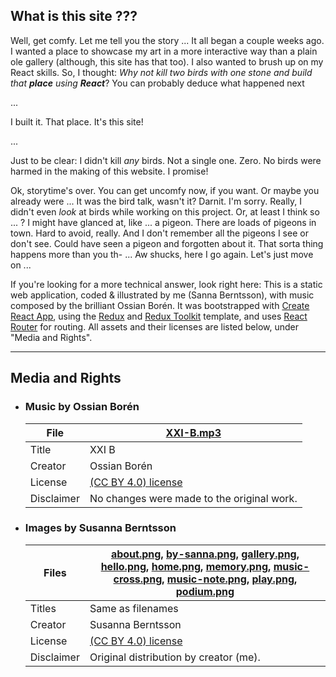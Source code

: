 ## What is this site ???

Well, get comfy. Let me tell you the story ... It all began a couple weeks ago. I wanted a place to showcase my art in a more interactive way than a plain ole gallery (although, this site has that too). I also wanted to brush up on my React skills. So, I thought: *Why not kill two birds with one stone and build that **place** using **React***? You can probably deduce what happened next

...

I built it. That place. It's this site!

 ... 
 
Just to be clear: I didn't kill *any* birds. Not a single one. Zero. No birds were harmed in the making of this website. I promise!

Ok, storytime's over. You can get uncomfy now, if you want. Or maybe you already were ... It was the bird talk, wasn't it? Darnit. I'm sorry. Really, I didn't even *look* at birds while working on this project. Or, at least I think so ... ? I might have glanced at, like ... a pigeon. There are loads of pigeons in town. Hard to avoid, really. And I don't remember all the pigeons I see or don't see. Could have seen a pigeon and forgotten about it. That sorta thing happens more than you th- ... Aw shucks, here I go again. Let's just move on ...

If you're looking for a more technical answer, look right here: This is a static web application, coded & illustrated by me (Sanna Berntsson), with music composed by the brilliant Ossian Borén. It was bootstrapped with [Create React App](https://github.com/facebook/create-react-app), using the [Redux](https://redux.js.org/) and [Redux Toolkit](https://redux-toolkit.js.org/) template, and uses [React Router](https://reactrouter.com/en/main) for routing. All assets and their licenses are listed below, under "Media and Rights".

---

###

## Media and Rights
- ### Music by Ossian Borén
  | File | [XXI-B.mp3](https://github.com/s-berntsson/memory-game-assets/blob/main/XXI-B.mp3) |
  | ----------- | ----------- |
  | Title | XXI B |
  | Creator | Ossian Borén | 
  | License | [(CC BY 4.0) license](https://creativecommons.org/licenses/by/4.0/) |
  | Disclaimer | No changes were made to the original work. |  

###
- ### Images by Susanna Berntsson
  | Files | [about.png](https://github.com/s-berntsson/memory-game-assets/blob/main/about.png), [by-sanna.png](https://github.com/s-berntsson/memory-game-assets/blob/main/by-sanna.png), [gallery.png](https://github.com/s-berntsson/memory-game-assets/blob/main/gallery.png),  [hello.png](https://github.com/s-berntsson/memory-game-assets/blob/main/hello.png), [home.png](https://github.com/s-berntsson/memory-game-assets/blob/main/home.png), [memory.png](https://github.com/s-berntsson/memory-game-assets/blob/main/memory.png), [music-cross.png](https://github.com/s-berntsson/memory-game-assets/blob/main/music-cross.png), [music-note.png](https://github.com/s-berntsson/memory-game-assets/blob/main/music-note.png),  [play.png](https://github.com/s-berntsson/memory-game-assets/blob/main/play.png), [podium.png](https://github.com/s-berntsson/memory-game-assets/blob/main/podium.png) |
  | ----------- | ----------- |
  | Titles | Same as filenames |
  | Creator | Susanna Berntsson | 
  | License | [(CC BY 4.0) license](https://creativecommons.org/licenses/by/4.0/) |
  | Disclaimer | Original distribution by creator (me). |